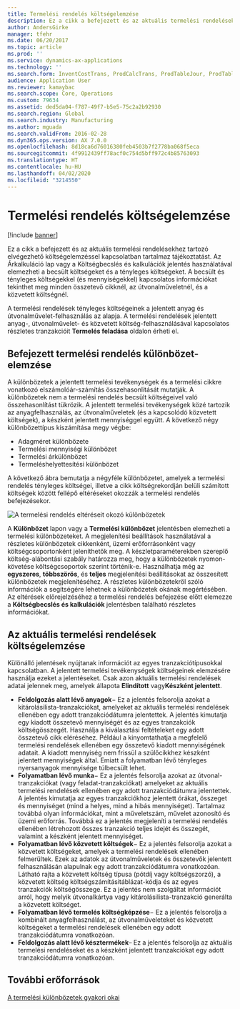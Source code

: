 ```yaml
---
title: Termelési rendelés költségelemzése
description: Ez a cikk a befejezett és az aktuális termelési rendelésekhez tartozó elvégezhető költségelemzéssel kapcsolatban tartalmaz tájékoztatást. Az Árkalkuláció lap vagy a Költségbecslés és kalkulációk jelentés használatával elemezheti a becsült költségeket és a tényleges költségeket. A becsült és tényleges költségekkel (és mennyiségekkel) kapcsolatos információkat tekinthet meg minden összetevő cikknél, az útvonalműveletnél, és a közvetett költségnél.
author: AndersGirke
manager: tfehr
ms.date: 06/20/2017
ms.topic: article
ms.prod: ''
ms.service: dynamics-ax-applications
ms.technology: ''
ms.search.form: InventCostTrans, ProdCalcTrans, ProdTableJour, ProdTableListPage
audience: Application User
ms.reviewer: kamaybac
ms.search.scope: Core, Operations
ms.custom: 79634
ms.assetid: ded5da04-f787-49f7-b5e5-75c2a2b92930
ms.search.region: Global
ms.search.industry: Manufacturing
ms.author: mguada
ms.search.validFrom: 2016-02-28
ms.dyn365.ops.version: AX 7.0.0
ms.openlocfilehash: 8d18ca6d76016380feb4503b7f2778ba068f5eca
ms.sourcegitcommit: 4f9912439ff78acf0c754d5bff972c4b85763093
ms.translationtype: HT
ms.contentlocale: hu-HU
ms.lasthandoff: 04/02/2020
ms.locfileid: "3214550"
---
```

# <a name="production-order-cost-analysis"></a>Termelési rendelés költségelemzése

[!include [banner](../includes/banner.md)]

Ez a cikk a befejezett és az aktuális termelési rendelésekhez tartozó elvégezhető költségelemzéssel kapcsolatban tartalmaz tájékoztatást. Az Árkalkuláció lap vagy a Költségbecslés és kalkulációk jelentés használatával elemezheti a becsült költségeket és a tényleges költségeket. A becsült és tényleges költségekkel (és mennyiségekkel) kapcsolatos információkat tekinthet meg minden összetevő cikknél, az útvonalműveletnél, és a közvetett költségnél.

A termelési rendelések tényleges költségeinek a jelentett anyag és útvonalművelet-felhasználás az alapja. A termelési rendelések jelentett anyag-, útvonalművelet- és közvetett költség-felhasználásával kapcsolatos részletes tranzakcióit **Termelés feladása** oldalon érheti el.

## <a name="variance-analysis-for-a-completed-production-order"></a>Befejezett termelési rendelés különbözet-elemzése
A különbözetek a jelentett termelési tevékenységek és a termelési cikkre vonatkozó elszámolóár-számítás összehasonlítását mutatják. A különbözetek nem a termelési rendelés becsült költségeivel való összehasonlítást tükrözik. A jelentett termelési tevékenységek közé tartozik az anyagfelhasználás, az útvonalműveletek (és a kapcsolódó közvetett költségek), a készként jelentett mennyiséggel együtt. A következő négy különbözettípus kiszámítása megy végbe:

-   Adagméret különbözete
-   Termelési mennyiségi különbözet
-   Termelési árkülönbözet
-   Termeléshelyettesítési különbözet

A következő ábra bemutatja a négyféle különbözetet, amelyek a termelési rendelés tényleges költségei, illetve a cikk költségrekordján belüli számított költségek között fellépő eltéréseket okozzák a termelési rendelés befejezésekor. 

![A termelési rendelés eltéréseit okozó különbözetek](./media/control.jpg) 

A **Különbözet** lapon vagy a **Termelési különbözet** jelentésben elemezheti a termelési különbözeteket. A megjelenítési beállítások használatával a részletes különbözetek cikkenként, üzemi erőforrásonként vagy költségcsoportonként jeleníthetők meg. A készletparaméterekben szereplő költség-alábontási szabály határozza meg, hogy a különbözetek nyomon-követése költségcsoportok szerint történik-e. Használhatja még az **egyszeres**, **többszörös**, és **teljes** megjelenítési beállításokat az összesített különbözetek megjelenítéséhez. A részletes különbözetekről szóló információk a segítségére lehetnek a különbözetek okának megértésében. Az eltérések előrejelzéséhez a termelési rendelés befejezése előtt elemezze a **Költségbecslés és kalkulációk** jelentésben található részletes információkat.

## <a name="cost-analysis-for-current-production-orders"></a>Az aktuális termelési rendelések költségelemzése
Különálló jelentések nyújtanak információt az egyes tranzakciótípusokkal kapcsolatban. A jelentett termelési tevékenységek költségeinek elemzésére használja ezeket a jelentéseket. Csak azon aktuális termelési rendelések adatai jelennek meg, amelyek állapota **Elindított** vagy**Készként jelentett**.

-   **Feldolgozás alatt lévő anyagok**− Ez a jelentés felsorolja azokat a kitárolásilista-tranzakciókat, amelyeket az aktuális termelési rendelések ellenében egy adott tranzakciódátumra jelentettek. A jelentés kimutatja egy kiadott összetevő mennyiségét és az egyes tranzakciók költségösszegét. Használja a kiválasztási feltételeket egy adott összetevő cikk eléréséhez. Például a kinyomtathatja a megfelelő termelési rendelések ellenében egy összetevő kiadott mennyiségének adatait. A kiadott mennyiség nem frissül a szülőcikkhez készként jelentett mennyiségek által. Emiatt a folyamatban lévő tényleges nyersanyagok mennyisége túlbecsült lehet.
-   **Folyamatban lévő munka**− Ez a jelentés felsorolja azokat az útvonal-tranzakciókat (vagy feladat-tranzakciókat) amelyeket az aktuális termelési rendelések ellenében egy adott tranzakciódátumra jelentettek. A jelentés kimutatja az egyes tranzakciókhoz jelentett órákat, összeget és mennyiséget (mind a helyes, mind a hibás mennyiséget). Tartalmaz továbbá olyan információkat, mint a műveletszám, művelet azonosító és üzemi erőforrás. Továbbá ez a jelentés megjeleníti a termelési rendelés ellenében létrehozott összes tranzakció teljes idejét és összegét, valamint a készként jelentett mennyiséget.
-   **Folyamatban lévő közvetett költségek**− Ez a jelentés felsorolja azokat a közvetett költségeket, amelyek a termelési rendelések ellenében felmerültek. Ezek az adatok az útvonalműveletek és összetevők jelentett felhasználásán alapulnak egy adott tranzakciódátumra vonatkozóan. Látható rajta a közvetett költség típusa (pótdíj vagy költségszorzó), a közvetett költség költségszámításitáblázat-kódja és az egyes tranzakciók költségösszege. Ez a jelentés nem szolgáltat információt arról, hogy melyik útvonalkártya vagy kitárolásilista-tranzakció generálta a közvetett költséget.
-   **Folyamatban lévő termelés költségképzése**− Ez a jelentés felsorolja a kombinált anyagfelhasználást, az útvonalműveleteket és közvetett költségeket a termelési rendelések ellenében egy adott tranzakciódátumra vonatkozóan.
-   **Feldolgozás alatt lévő késztermékek**– Ez a jelentés felsorolja az aktuális termelési rendeléseket és a készként jelentett tranzakciókat egy adott tranzakciódátumra vonatkozóan.


<a name="additional-resources"></a>További erőforrások
--------

[A termelési különbözetek gyakori okai](common-sources-of-production-variances.md)



